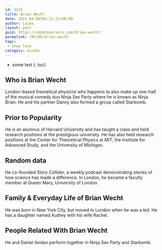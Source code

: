 ```yaml
---
id: 3225
title: Brian Wecht
date: 2021-04-06T04:12:21+00:00
author: Laima
layout: post
guid: https://ukdataservers.com/brian-wecht/
permalink: /04/06/brian-wecht
tags:
 - show love
category: Guides
---
```


* some text
{: toc}


## Who is Brian Wecht
                  
                  
                  
London-based theoretical physicist who happens to also make up one-half of the musical comedy duo Ninja Sex Party where he is known as Ninja Brian. He and his partner Danny also formed a group called Starbomb.
                  
              
            
              
            
                
                
                
## Prior to Popularity
                  
                  
                  
He is an alumnus of Harvard University and has taught a class and held research positions at the prestigious university. He has also held research positions at the Center for Theoretical Physics at MIT, the Institute for Advanced Study, and the University of Michigan.
                  
              
            
              
            
                
                
                
## Random data
                  
                  
                  
He co-founded Story Collider, a weekly podcast demonstrating stories of how science has made a difference. In London, he became a faculty member at Queen Mary, University of London.
                  
              
            
              
            
                
                
                
## Family & Everyday Life of Brian Wecht
                  
                  
                  
He was born in New York City, but moved to London when he was a kid. He has a daughter named Audrey with his wife Rachel.
                  
              
            
              
            
                
                
                
## People Related With Brian Wecht
                  
                  
                  
He and Daniel Avidan perform together in Ninja Sex Party and Starbomb.
                  
              
            
              
            
                
              
            
              
              
            
            
              
            
          
          
          